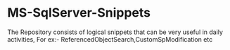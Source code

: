 # MS-SqlServer-Snippets
The Repository consists of logical snippets that can be very useful in daily activities, For ex:- ReferencedObjectSearch,CustomSpModification etc
